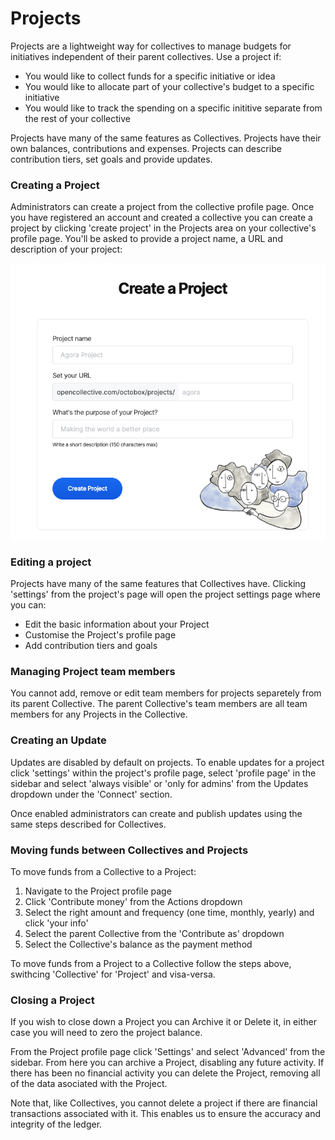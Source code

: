 # Projects

Projects are a lightweight way for collectives to manage budgets for initiatives independent of their parent collectives. Use a project if:

* You would like to collect funds for a specific initiative or idea
* You would like to allocate part of your collective's budget to a specific initiative 
* You would like to track the spending on a specific inititive separate from the rest of your collective

Projects have many of the same features as Collectives. Projects have their own balances, contributions and expenses. Projects can describe contribution tiers, set goals and provide updates. 

### Creating a Project

Administrators can create a project from the collective profile page. Once you have registered an account and created a collective you can create a project by clicking 'create project' in the Projects area on your collective's profile page. You'll be asked to provide a project name, a URL and description of your project:

![Adding a project to a collective.](../.gitbook/assets/screenshot-2021-05-13-at-17.11.52.png)

### Editing a project

Projects have many of the same features that Collectives have. Clicking 'settings' from the project's page will open the project settings page where you can:

* Edit the basic information about your Project
* Customise the Project's profile page
* Add contribution tiers and goals

### Managing Project team members

You cannot add, remove or edit team members for projects separetely from its parent Collective. The parent Collective's team members are all team members for any Projects in the Collective. 

### Creating an Update

Updates are disabled by default on projects. To enable updates for a project click 'settings' within the project's profile page, select 'profile page' in the sidebar and select 'always visible' or 'only for admins' from the Updates dropdown under the 'Connect' section.

Once enabled administrators can create and publish updates using the same steps described for Collectives.

### Moving funds between Collectives and Projects

To move funds from a Collective to a Project:

1. Navigate to the Project profile page
2. Click 'Contribute money' from the Actions dropdown
3. Select the right amount and frequency \(one time, monthly, yearly\) and click 'your info'
4. Select the parent Collective from the 'Contribute as' dropdown  
5. Select the Collective's balance as the payment method

To move funds from a Project to a Collective follow the steps above, swithcing 'Collective' for 'Project' and visa-versa. 



### Closing a Project

If you wish to close down a Project you can Archive it or Delete it, in either case you will need to zero the project balance.

From the Project profile page click 'Settings' and select 'Advanced' from the sidebar. From here you can archive a Project, disabling any future activity. If there has been no financial activity you can delete the Project, removing all of the data asociated with the Project. 

Note that, like Collectives, you cannot delete a project if there are financial transactions associated with it. This enables us to ensure the accuracy and integrity of the ledger.







